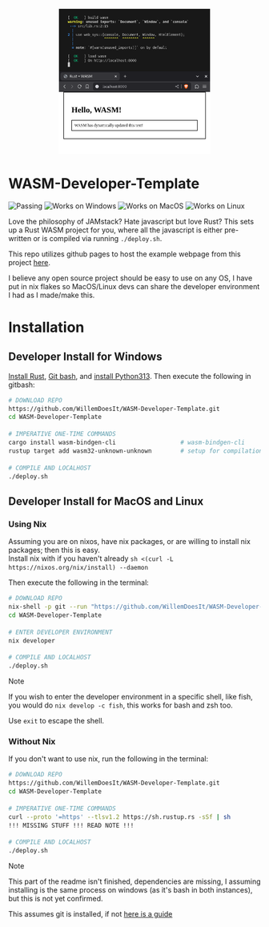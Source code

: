 <p align="center">
  <img width="60%" src="header.png">
</p>

# WASM-Developer-Template
![Passing](https://img.shields.io/badge/Build-Passing-green)
![Works on Windows](https://img.shields.io/badge/Works_on-Windows-green)
![Works on MacOS](https://img.shields.io/badge/Works_on-Macos-green)
![Works on Linux](https://img.shields.io/badge/Works_on-Linux-green)

Love the philosophy of JAMstack? Hate javascript but love Rust?
This sets up a Rust WASM project for you, where all the javascript is either pre-written or is compiled via running `./deploy.sh`.

This repo utilizes github pages to host the example webpage from this project [here](https://willemdoesit.github.io/WASM-Developer-Template/web/index).

I believe any open source project should be easy to use on any OS, I have put in nix flakes so MacOS/Linux devs can share the developer environment I had as I made/make this.

# Installation

## Developer Install for Windows
[Install Rust](https://www.rust-lang.org/tools/install), [Git bash](https://git-scm.com/downloads/win), and [install Python313](https://www.python.org/downloads/).
Then execute the following in gitbash:

```bash
# DOWNLOAD REPO
https://github.com/WillemDoesIt/WASM-Developer-Template.git
cd WASM-Developer-Template

# IMPERATIVE ONE-TIME COMMANDS
cargo install wasm-bindgen-cli                  # wasm-bindgen-cli
rustup target add wasm32-unknown-unknown        # setup for compilation

# COMPILE AND LOCALHOST
./deploy.sh
```


## Developer Install for MacOS and Linux
### Using Nix
Assuming you are on nixos, have nix packages, or are willing to install nix packages; then this is easy. <br>
Install nix with if you haven't already `sh <(curl -L https://nixos.org/nix/install) --daemon`

Then execute the following in the terminal:
```bash
# DOWNLOAD REPO
nix-shell -p git --run "https://github.com/WillemDoesIt/WASM-Developer-Template.git" 
cd WASM-Developer-Template

# ENTER DEVELOPER ENVIRONMENT
nix developer

# COMPILE AND LOCALHOST
./deploy.sh
```

> [!NOTE]
> If you wish to enter the developer environment in a specific shell, like fish, you would do `nix develop -c fish`, this works for bash and zsh too.
>
> Use `exit` to escape the shell.

### Without Nix 
If you don't want to use nix, run the following in the terminal:

```bash
# DOWNLOAD REPO
https://github.com/WillemDoesIt/WASM-Developer-Template.git
cd WASM-Developer-Template

# IMPERATIVE ONE-TIME COMMANDS
curl --proto '=https' --tlsv1.2 https://sh.rustup.rs -sSf | sh
!!! MISSING STUFF !!! READ NOTE !!!

# COMPILE AND LOCALHOST
./deploy.sh
```

> [!NOTE]
> This part of the readme isn't finished, dependencies are missing, I assuming installing is the same process on windows (as it's bash in both instances), but this is not yet confirmed.
>
> This assumes git is installed, if not [here is a guide](https://git-scm.com/downloads/linux)
